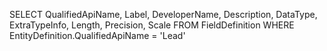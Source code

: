 SELECT QualifiedApiName, Label, DeveloperName, Description, DataType, ExtraTypeInfo, Length, Precision, Scale FROM FieldDefinition WHERE EntityDefinition.QualifiedApiName = 'Lead'

